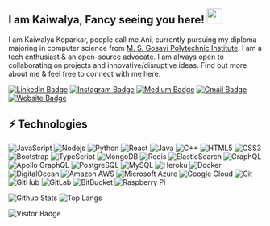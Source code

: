 ## I am Kaiwalya, Fancy seeing you here! <img src="https://raw.githubusercontent.com/aemmadi/aemmadi/master/wave.gif" width="30px">

I am Kaiwalya Koparkar, people call me Ani, currently pursuing my diploma majoring in computer science from [M. S. Gosavi Polytechnic Institute](https://gespoly.org/). I am a tech enthusiast & an open-source advocate. I am always open to collaborating on projects and innovative/disruptive ideas. Find out more about me & feel free to connect with me here:

[![Linkedin Badge](https://img.shields.io/badge/-kaiwalyakoparkar-blue?style=flat-square&logo=Linkedin&logoColor=white&link=https://www.linkedin.com/in/kaiwalyakoparkar/)](https://www.linkedin.com/in/kaiwalyakoparkar/)
[![Instagram Badge](https://img.shields.io/badge/-kaiwalya.koparkar-purple?style=flat-square&logo=instagram&logoColor=white&link=https://instagram.com/kaiwalya.koparkar/)](https://instagram.com/kaiwalya.koparkar)
[![Medium Badge](https://img.shields.io/badge/-@kaiwalyakoparkar-03a57a?style=flat-square&labelColor=000000&logo=Medium&link=https://kaiwalyakopakar.medium.com/)](https://kaiwalyakoparkar.medium.com/)
[![Gmail Badge](https://img.shields.io/badge/-kaiwalyakoparkar@gmail.com-c14438?style=flat-square&logo=Gmail&logoColor=white&link=mailto:kaiwalyakoparkar@gmail.com)](mailto:kaiwalyakoparkar@gmail.com)
[![Website Badge](https://img.shields.io/badge/-Kaiwalya's_Portfolio-black?style=flat-square&logo=Wordpress&logoColor=white&link=https://kaiwalyakoparkar.github.io/)](https://kaiwalyakoparkar.github.io/)
<!--[![Youtube Badge](https://img.shields.io/badge/-koolkanna-darkred?style=flat-square&logo=youtube&logoColor=white&link=https://www.youtube.com/c/koolkanna)](https://www.youtube.com/c/koolkanna)-->

## ⚡ Technologies

![JavaScript](https://img.shields.io/badge/-JavaScript-black?style=flat-square&logo=javascript)
![Nodejs](https://img.shields.io/badge/-Nodejs-black?style=flat-square&logo=Node.js)
![Python](https://img.shields.io/badge/-Python-black?style=flat-square&logo=Python)
![React](https://img.shields.io/badge/-React-black?style=flat-square&logo=react)
![Java](https://img.shields.io/badge/-java-E34A86?style=flat-square&logo=java)
![C++](https://img.shields.io/badge/-C++-00599C?style=flat-square&logo=c)
![HTML5](https://img.shields.io/badge/-HTML5-E34F26?style=flat-square&logo=html5&logoColor=white)
![CSS3](https://img.shields.io/badge/-CSS3-1572B6?style=flat-square&logo=css3)
![Bootstrap](https://img.shields.io/badge/-Bootstrap-563D7C?style=flat-square&logo=bootstrap)
![TypeScript](https://img.shields.io/badge/-TypeScript-007ACC?style=flat-square&logo=typescript)
![MongoDB](https://img.shields.io/badge/-MongoDB-black?style=flat-square&logo=mongodb)
![Redis](https://img.shields.io/badge/-Redis-black?style=flat-square&logo=Redis)
![ElasticSearch](https://img.shields.io/badge/-ElasticSearch-005571?style=flat-square&logo=elasticsearch)
![GraphQL](https://img.shields.io/badge/-GraphQL-E10098?style=flat-square&logo=graphql)
![Apollo GraphQL](https://img.shields.io/badge/-Apollo%20GraphQL-311C87?style=flat-square&logo=apollo-graphql)
![PostgreSQL](https://img.shields.io/badge/-PostgreSQL-336791?style=flat-square&logo=postgresql)
![MySQL](https://img.shields.io/badge/-MySQL-black?style=flat-square&logo=mysql)
![Heroku](https://img.shields.io/badge/-Heroku-430098?style=flat-square&logo=heroku)
![Docker](https://img.shields.io/badge/-Docker-black?style=flat-square&logo=docker)
![DigitalOcean](https://img.shields.io/badge/-Digital%20Ocean-darkblue?style=flat-square&logo=digitalocean)
![Amazon AWS](https://img.shields.io/badge/Amazon%20AWS-232F3E?style=flat-square&logo=amazon-aws)
![Microsoft Azure](https://img.shields.io/badge/Microsoft%20Azure-232F7E?style=flat-square&logo=microsoft-azure)
![Google Cloud](https://img.shields.io/badge/Google%20Cloud-black?style=flat-square&logo=google-cloud)
![Git](https://img.shields.io/badge/-Git-black?style=flat-square&logo=git)
![GitHub](https://img.shields.io/badge/-GitHub-181717?style=flat-square&logo=github)
![GitLab](https://img.shields.io/badge/-GitLab-FCA121?style=flat-square&logo=gitlab)
![BitBucket](https://img.shields.io/badge/-BitBucket-darkblue?style=flat-square&logo=bitbucket)
![Raspberry Pi](https://img.shields.io/badge/-Raspberry%20Pi-C51A4A?style=flat-square&logo=Raspberry-Pi)

![Github Stats](https://github-readme-stats.vercel.app/api?username=kaiwalyakoparkar&count_private=true&show_icons=true&include_all_commits=true)
![Top Langs](https://github-readme-stats.vercel.app/api/top-langs/?username=kaiwalyakoparkar&hide=TeX&layout=compact)

![Visitor Badge](https://visitor-badge.laobi.icu/badge?page_id=kaiwalyakopakar.kaiwalyakoparkar)
<!--## Hi there 👋, I am Kaiwalya. Welcome to my profile !!!
<p align="center">
  <img align="center" alt="Meme Studio" src="https://github.com/viclafouch/viclafouch/blob/master/img/pack.png" />
</p>
[![linkedin badge](https://img.shields.io/badge/Linkedin-kaiwalyakoparkar-0077b5?style=flat-square&logo=linkedin)](https://www.linkedin.com/in/kaiwalyakoparkar//)
[![website badge](https://img.shields.io/badge/Website-kaiwalyakoparkar.github.io-1f425f?style=flat-square&logo=wikipedia)](https://kaiwalyakoparkar.github.io/)
[![twitter badge](https://img.shields.io/badge/Twitter-kaiwalya_13-1f425f?style=flat-square&logo=twitter)](https://twitter.com/kaiwalya_13)
[![medium badge](https://img.shields.io/badge/Medium-kaiwalyakoparkar-1f425f?style=flat-square&logo=medium)](https://kaiwalyakoparkar.medium.com)
- 🔭 I’m currently working on my Competetive programming and Full stack developement skills
- :goal_net: My goal of 2021 is to learn the Full Stack Development and Hybrid app development.
- 🌱 I’m currently learning new trends and technology.
- 👯 I’m looking to collaborate on latest technology which challenges the problems in this world
- 💬 Ask me about Software Engineering and Cyber Security Concepts
- ⚡ Download my Cv : [Download CV](https://drive.google.com/file/d/10t_EtYrt7pvjD5cR-5h_WmcrT8aH-ZQf/view)
- 😄 Pronouns: He/Mr
- ⚡ Fun fact: "I am not special but a kind of iterative loop is continuously going on inside my mind which pushes me forward everyday and raises my difficulty bar by 1..."
<img src="https://github-readme-stats.vercel.app/api?username=kaiwalyakoparkar&&show_icons=true&title_color=08fdd8&icon_color=bb2acf&text_color=ffffff&bg_color=0a192f" width="100%"/>
-->
